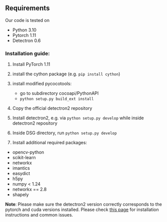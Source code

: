 ## Requirements
Our code is tested on
- Python 3.10
- Pytorch 1.11
- Detectron 0.6


### Installation guide:

1. Install PyTorch 1.11

2. install the cython package (e.g. `pip install cython`)
3. install modified pycocotools:
    - go to subdirectory cocoapi/PythonAPI
    - `python setup.py build_ext install`
2. Copy the official detectron2 repository
3. Install detectron2, e.g. via `python setup.py develop` while inside detectron2 repository
4. Inside DSG directory, run `python setup.py develop`
5. Install additional required packages:

- opencv-python
- scikit-learn
- networkx
- imantics
- easydict
- h5py
- numpy < 1.24
- networkx == 2.8
- shapely

**Note**: Please make sure the detectron2 version correctly corresponds to the pytorch and cuda versions installed. Please check [this page](https://detectron2.readthedocs.io/en/latest/tutorials/install.html) for installation instructions and common issues.
